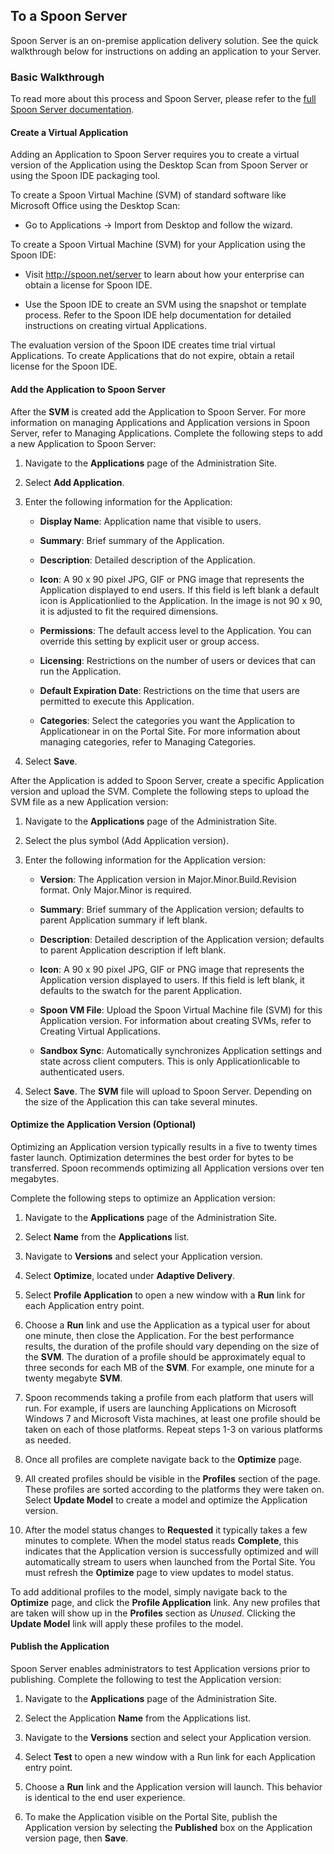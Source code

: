 ## To a Spoon Server

Spoon Server is an on-premise application delivery solution. See the quick walkthrough below for instructions on adding an application to your Server.

### Basic Walkthrough

To read more about this process and Spoon Server, please refer to the [full Spoon Server documentation](/docs/reference/spoon-server).

#### Create a Virtual Application

Adding an Application to Spoon Server requires you to create a virtual version of the Application using the Desktop Scan from Spoon Server or using the Spoon IDE packaging tool.

To create a Spoon Virtual Machine (SVM) of standard software like Microsoft Office using the Desktop Scan:

- Go to Applications -> Import from Desktop and follow the wizard.

To create a Spoon Virtual Machine (SVM) for your Application using the Spoon IDE:

- Visit http://spoon.net/server to learn about how your enterprise can obtain a license for Spoon IDE.

- Use the Spoon IDE to create an SVM using the snapshot or template process. Refer to the Spoon IDE help documentation for detailed instructions on creating virtual Applications.

The evaluation version of the Spoon IDE creates time trial virtual Applications. To create Applications that do not expire, obtain a retail license for the Spoon IDE.

#### Add the Application to Spoon Server

After the **SVM** is created add the Application to Spoon Server. For more information on managing Applications and Application versions in Spoon Server, refer to Managing Applications. Complete the following steps to add a new Application to Spoon Server:

1. Navigate to the **Applications** page of the Administration Site.

2. Select **Add Application**.

3. Enter the following information for the Application:

	- **Display Name**: Application name that visible to users.
	
	- **Summary**: Brief summary of the Application.

	- **Description**: Detailed description of the Application.
	
	- **Icon**: A 90 x 90 pixel JPG, GIF or PNG image that represents the Application displayed to end users. If this field is left blank a default icon is Applicationlied to the Application. In the image is not 90 x 90, it is adjusted to fit the required dimensions.

	- **Permissions**: The default access level to the Application. You can override this setting by explicit user or group access.

	- **Licensing**: Restrictions on the number of users or devices that can run the Application.

	- **Default Expiration Date**: Restrictions on the time that users are permitted to execute this Application.

	- **Categories**: Select the categories you want the Application to Applicationear in on the Portal Site. For more information about managing categories, refer to Managing Categories.

4. Select **Save**.

After the Application is added to Spoon Server, create a specific Application version and upload the SVM. Complete the following steps to upload the SVM file as a new Application version:

1. Navigate to the **Applications** page of the Administration Site.

2. Select the plus symbol (Add Application version).

3. Enter the following information for the Application version:

	- **Version**: The Application version in Major.Minor.Build.Revision format. Only Major.Minor is required.

	- **Summary**: Brief summary of the Application version; defaults to parent Application summary if left blank.

	- **Description**: Detailed description of the Application version; defaults to parent Application description if left blank.

	- **Icon**: A  90 x 90 pixel JPG, GIF or PNG image that represents the Application version displayed to users. If this field is left blank, it defaults to the swatch for the parent Application.

	- **Spoon VM File**: Upload the Spoon Virtual Machine file (SVM) for this Application version. For information about creating SVMs, refer to Creating Virtual Applications.

	- **Sandbox Sync**: Automatically synchronizes Application settings and state across client computers. This is only Applicationlicable to authenticated users.

4. Select **Save**. The **SVM** file will upload to Spoon Server. Depending on the size of the Application this can take several minutes.

#### Optimize the Application Version (Optional)

Optimizing an Application version typically results in a five to twenty times faster launch. Optimization determines the best order for bytes to be transferred. Spoon recommends optimizing all Application versions over ten megabytes.

Complete the following steps to optimize an Application version:

1. Navigate to the **Applications** page of the Administration Site.

2. Select **Name** from the **Applications** list.

3. Navigate to **Versions** and select your Application version.

4. Select **Optimize**, located under **Adaptive Delivery**.

5. Select **Profile Application** to open a new window with a **Run** link for each Application entry point.

6. Choose a **Run** link and use the Application as a typical user for about one minute, then close the Application. For the best performance results, the duration of the profile should vary depending on the size of the **SVM**. The duration of a profile should be approximately equal to three seconds for each MB of the **SVM**. For example, one minute for a twenty megabyte **SVM**.

7. Spoon recommends taking a profile from each platform that users will run. For example, if users are launching Applications on Microsoft Windows 7 and Microsoft Vista machines, at least one profile should be taken on each of those platforms. Repeat steps 1-3 on various platforms as needed.

8. Once all profiles are complete navigate back to the **Optimize** page.

9. All created profiles should be visible in the **Profiles** section of the page. These profiles are sorted according to the platforms they were taken on. Select **Update Model** to create a model and optimize the Application version.

10. After the model status changes to **Requested** it typically takes a few minutes to complete. When the model status reads **Complete**, this indicates that the Application version is successfully optimized and will automatically stream to users when launched from the Portal Site. You must refresh the **Optimize** page to view updates to model status.

To add additional profiles to the model, simply navigate back to the **Optimize** page, and click the **Profile Application** link. Any new profiles that are taken will show up in the **Profiles** section as *Unused*. Clicking the **Update Model** link will apply these profiles to the model.

#### Publish the Application

Spoon Server enables administrators to test Application versions prior to publishing. Complete the following to test the Application version:

1. Navigate to the **Applications** page of the Administration Site.

2. Select the Application **Name** from the Applications list.

3. Navigate to the **Versions** section and select your Application version.

4. Select **Test** to open a new window with a Run link for each Application entry point.

5. Choose a **Run** link and the Application version will launch. This behavior is identical to the end user experience.

6. To make the Application visible on the Portal Site, publish the Application version by selecting the **Published** box on the Application version page, then **Save**.